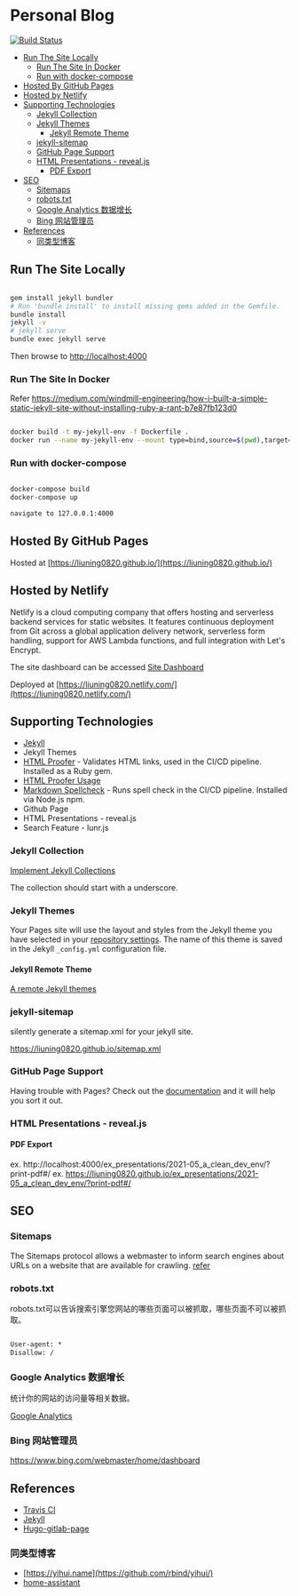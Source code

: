 # Personal Blog

[![Build Status](https://travis-ci.org/liuning0820/liuning0820.github.io.svg?branch=master)](https://travis-ci.org/liuning0820/liuning0820.github.io)

- [Run The Site Locally](#run-the-site-locally)
  - [Run The Site In Docker](#run-the-site-in-docker)
  - [Run with docker-compose](#run-with-docker-compose)
- [Hosted By GitHub Pages](#hosted-by-github-pages)
- [Hosted by Netlify](#hosted-by-netlify)
- [Supporting Technologies](#supporting-technologies)
  - [Jekyll Collection](#jekyll-collection)
  - [Jekyll Themes](#jekyll-themes)
    - [Jekyll Remote Theme](#jekyll-remote-theme)
  - [jekyll-sitemap](#jekyll-sitemap)
  - [GitHub Page Support](#github-page-support)
  - [HTML Presentations - reveal.js](#html-presentations---revealjs)
    - [PDF Export](#pdf-export)
- [SEO](#seo)
  - [Sitemaps](#sitemaps)
  - [robots.txt](#robotstxt)
  - [Google Analytics 数据增长](#google-analytics-数据增长)
  - [Bing 网站管理员](#bing-网站管理员)
- [References](#references)
  - [同类型博客](#同类型博客)


## Run The Site Locally

```sh

gem install jekyll bundler
# Run 'bundle install' to install missing gems added in the Gemfile.
bundle install
jekyll -v
# jekyll serve
bundle exec jekyll serve

```

Then browse to [http://localhost:4000](http://localhost:4000)

### Run The Site In Docker

Refer <https://medium.com/windmill-engineering/how-i-built-a-simple-static-jekyll-site-without-installing-ruby-a-rant-b7e87fb123d0>

```sh

docker build -t my-jekyll-env -f Dockerfile .
docker run --name my-jekyll-env --mount type=bind,source=$(pwd),target=/src -p 4000:4000 -it my-jekyll-env


```

### Run with docker-compose

```sh

docker-compose build
docker-compose up

navigate to 127.0.0.1:4000


```

## Hosted By GitHub Pages

Hosted at [https://liuning0820.github.io/](https://liuning0820.github.io/)

## Hosted by Netlify

Netlify is a cloud computing company that offers hosting and serverless backend services for static websites. It features continuous deployment from Git across a global application delivery network, serverless form handling, support for AWS Lambda functions, and full integration with Let's Encrypt.

The site dashboard can be accessed [Site Dashboard](https://app.netlify.com/sites/liuning0820/overview)

Deployed at [https://liuning0820.netlify.com/](https://liuning0820.netlify.com/)

## Supporting Technologies

- [Jekyll](https://jekyllrb.com/ "Transform your plain text into static websites and blog")
- Jekyll Themes
- [HTML Proofer](https://github.com/gjtorikian/html-proofer) - Validates HTML links, used in the CI/CD pipeline. Installed as a Ruby gem.
- [HTML Proofer Usage](https://simpleit.rocks/web/html/how-to-check-local-websites-for-broken-links/)
- [Markdown Spellcheck](https://www.npmjs.com/package/markdown-spellcheck) - Runs spell check in the CI/CD pipeline. Installed via Node.js npm.
- Github Page
- HTML Presentations - reveal.js
- Search Feature - lunr.js

### Jekyll Collection

[Implement Jekyll Collections](https://jekyllrb.com/docs/collections/)

The collection should start with a underscore.

### Jekyll Themes

Your Pages site will use the layout and styles from the Jekyll theme you have selected in your [repository settings](https://github.com/liuning0820/liuning0820.github.io/settings). The name of this theme is saved in the Jekyll `_config.yml` configuration file.

#### Jekyll Remote Theme

[A remote Jekyll themes](https://github.com/mmistakes/minimal-mistakes)

### jekyll-sitemap

silently generate a sitemap.xml for your jekyll site.

https://liuning0820.github.io/sitemap.xml

### GitHub Page Support

Having trouble with Pages? Check out the [documentation](https://help.github.com/categories/github-pages-basics/) and it will help you sort it out.

### HTML Presentations - reveal.js

#### PDF Export

ex. http://localhost:4000/ex_presentations/2021-05_a_clean_dev_env/?print-pdf#/
ex. https://liuning0820.github.io/ex_presentations/2021-05_a_clean_dev_env/?print-pdf#/

## SEO

### Sitemaps

The Sitemaps protocol allows a webmaster to inform search engines about URLs on a website that are available for crawling. [refer](#jekyll-sitemap)



### robots.txt

robots.txt可以告诉搜索引擎您网站的哪些页面可以被抓取，哪些页面不可以被抓取。 

```robots.txt

User-agent: *
Disallow: /
```

### Google Analytics 数据增长

统计你的网站的访问量等相关数据。

[Google Analytics](https://analytics.google.com/analytics/web/)

### Bing 网站管理员

https://www.bing.com/webmaster/home/dashboard

## References

- [Travis CI](https://jekyllrb.com/docs/continuous-integration/travis-ci/)
- [Jekyll](https://jekyllrb.com/)
- [Hugo-gitlab-page](https://tkainrad.dev/posts/using-hugo-gitlab-pages-and-cloudflare-to-create-and-run-this-website/)

### 同类型博客

- [https://yihui.name](https://github.com/rbind/yihui/)
- [home-assistant](https://github.com/home-assistant/home-assistant.io)
